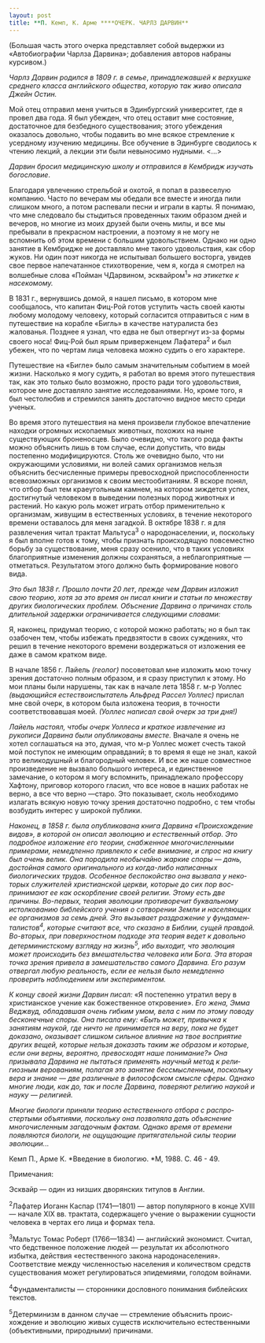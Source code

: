 ```yaml
---
layout: post
title: **П. Кемп, К. Арме ****ОЧЕРК. ЧАРЛЗ ДАРВИН**
---
```


(Большая часть этого очерка представляет собой выдержки из
«Автобиографии Чарлза Дарвина»; добавления авторов набраны
курсивом.)

*Чарлз Дарвин родился в 1809 г. в семье*, *принадлежавшей к верхушке
среднего класса английского общества*, *которую так живо описала
Джейн Остин.*

Мой отец отправил меня учиться в Эдинбургский университет, где я провел
два года. Я был убежден, что отец оставит мне состояние, достаточное
для безбедного существования; этого убеж­дения оказалось довольно,
чтобы подавить во мне всякое стремле­ние к усердному изучению
медицины. Все обучение в Эдинбурге сводилось к чтению лекций, а
лекции эти были невыносимо нудными. \<...\>

*Дарвин бросил медицинскую школу и отправился в Кембридж изучать
богословие*.

Благодаря увлечению стрельбой и охотой, я попал в развеселую компанию.
Часто по вечерам мы обедали все вместе и иногда пили слишком много, а
потом распевали песни и играли в карты. Я понимаю, что мне следовало бы
стыдиться проведенных таким образом дней и вечеров, но многие из моих
друзей были очень милы, и все мы пребывали в прекрасном настроении, а
поэтому я не могу не вспомнить об этом времени с большим удовольствием.
Однако ни одно занятие в Кембридже не доставляло мне такого
удовольствия, как сбор жуков. Ни один поэт никогда не
испытывал большего восторга, увидев свое первое напечатанное
стихотворение, чем я, когда я смотрел на волшебные слова «Пойман
ЧДарвином, эсквайром<sup>1</sup>» *на этикетке к насекомому.*

В 1831 г., вернувшись домой, я нашел письмо, в котором мне сообщалось,
что капитан Фиц-Рой готов уступить часть своей каюты любому молодому
человеку, который согласится отправить­ся с ним в путешествие на
корабле «Бигль» в качестве натуралиста без жалованья. Позднее я
узнал, что едва не был отвергнут из-за формы своего носа\! Фиц-Рой
был ярым приверженцем Лафатера<sup>2</sup> и был убежен, что по
чертам лица человека можно судить о его характере.

Путешествие на «Бигле» было самым значительным событием в моей жизни.
Насколько я могу судить, я работал во время этого путешествия так,
как это только было возможно, просто ради того удовольствия, которое
мне доставляло занятие исследованиями. Но, кроме того, я был честолюбив
и стремился занять достаточно видное место среди ученых.

Во время этого путешествия на меня произвели глубокое впе­чатление
находки огромных ископаемых животных, похожих на ныне существующих
броненосцев. Было очевидно, что такого рода факты можно объяснить лишь в
том случае, если допустить, что виды постепенно модифицируются. Столь же
очевидно было, что ни окружающими условиями, ни волей самих организмов
нельзя объяснить бесчисленные примеры превосходной приспособлен­ности
всевозможных организмов к своим местообитаниям. Я вско­ре понял, что
отбор был тем краеугольным камнем, на котором зиждется успех,
достигнутый человеком в выведении полезных пород животных и
растений. Но какую роль может играть отбор применительно к
организмам, живущим в естественных условиях, в течение
некоторого времени оставалось для меня загадкой. В октябре 1838
г. я для развлечения читал трактат Мальтуса<sup>3</sup> о
народонаселении, и, поскольку я был вполне готов к тому,
чтобы признать происходящую повсеместно борьбу за существование, меня
сразу осенило, что в таких условиях благоприятные измене­ния должны
сохраняться, а неблагоприятные — отметаться. Резуль­татом этого
должно быть формирование нового вида.

*Это был 1838 г. Прошло почти 20 лет*, *прежде чем Дарвин изложил свою
теорию*, *хотя за это время он писал книги и статьи по множеству
других биологических проблем. Объснение Дарвина о причинах столь
длительной задержки ограничивается следующими словами:*

Я, наконец, придумал теорию, с которой можно работать; но я был так
озабочен тем, чтобы избежать предвзятости в своих сужде­ниях, что
решил в течение некоторого времени воздержаться от изложения ее даже в
самом кратком виде.

В начале 1856 г. Лайель *(геолог)* посоветовал мне изложить мою точку
зрения достаточно полным образом, и я сразу приступил к этому. Но мои
планы были нарушены, так как в начале лета 1858 г. м-р Уоллес
*(выдающийся естествоиспытатель Альфред Рассел Уол­лес)*
прислал мне свой очерк, в котором была изложена теория, в
точности соответствовавшая моей. *(Уоллес написал свой очерк за
три дня\!)*

*Лайель настоял, чтобы очерк Уоллеса и краткое извлечение из рукописи
Дарвина были опубликованы вместе.* Вначале я очень не хотел
соглашаться на это, думая, что м-р Уоллес может счесть такой
мой поступок не имеющим оправданий; в то время я еще не знал, какой
это великодушный и благородный человек. И все же наше совместное
произведение не вызвало большого интереса, и единст­венное
замечание, о котором я могу вспомнить, принадлежало профессору
Хафтону, приговор которого гласил, что все новое в наших работах не
верно, а все что верно —старо. Это показывает, сколь необходимо
излагать всякую новую точку зрения достаточно подробно, с тем чтобы
возбудить интерес у широкой публики.

*Наконец, в 1858 г. была опубликована книга Дарвина «Происхож­дение
видов», в которой он описал эволюцию и естественный отбор. Это
подробное изложение его теории, снабженное многочисленны­ми
примерами, немедленно привлекло к себе внимание, и спрос на
книгу был очень велик. Она породила необычайно жаркие споры* —
*дань, достойная самого оригинального из когда-либо написанных
биологических трудов. Особенное беспокойство она вызвала у
неко­торых служителей христианской церкви, которые до сих пор
вос­принимают ее как оскорбление своей религии. Этому есть две
причины. Во-первых, теория эволюции противоречит буквальному
истолкованию библейского учения о сотворении Земли и населяющих ее
организмов за семь дней. Это вызывает раздражение у
фундамен­талистов<sup>*4*</sup>, которые считают все,
что сказано в Библии, сущей правдой. Во-вторых, при поверхностном
подходе эта теория ведет к довольно детерминистскому взгляду на
жизнь<sup>*5*</sup>, ибо выходит, что эволюция может происходить без
вмешательства человека или Бога. Эта вторая точка зрения привела в
замешательство самого Дарви­на. Его разум отвергал любую
реальность, если ее нельзя было немедленно проверить
наблюдением или экспериментом.*

*К концу своей жизни Дарвин писал:* «Я постепенно утратил веру в
христианское учение как божественное откровение». *Его жена,
Эмма Веджвуд, обладавшая очень гибким умом, вела с ним по этому
поводу бесконечные споры. Она писала ему:* *«Быть может, привычка к
занятиям наукой, где ничто не принимается на веру, пока не будет
доказано, оказывает слишком сильное влияние на твое восприятие
других вещей, которые нельзя доказать таким же образом и кото­рые,
если они верны, вероятно, превосходят наше понимание?» Она призывала
Дарвина не пытаться применять научный метод к рели­гиозным верованиям,
полагая это занятие бессмысленным, поскольку вера и знание* — *две
различные в философском смысле сферы. Однако многие люди, как до,
так и после Дарвина, поверяют религию наукой и науку* — *религией.*

*Многие биологи приняли теорию естественного отбора с распро­стертыми
объятиями, поскольку она позволяла дать объяснение многочисленным
загадочным фактам. Однако время от времени появляются биологи, не
ощущающие притягательной силы теории эволюции...*

Кемп П., Арме К. *Введение в биологию. *М, 1988. С. 46 - 49.

Примечания:

Эсквайр — один из низших дворянских титулов в Англии.

<sup>2</sup>Лафатер Иоганн Каспар (1741—1801) — автор популярного в
конце XVIII — начале XIX вв. трактата, содержащего учение о
выра­жении сущности человека в чертах его лица и формах тела.

<sup>3</sup>Мальтус Томас Роберт (1766—1834) — английский экономист.
Считал, что бедственное положение людей — результат их абсолют­ного
избытка, действия «естественного закона народонаселения». Соответствие
между численностью населения и количеством средств существования может
регулироваться эпидемиями, голо­дом войнами.

<sup>4</sup>Фундаменталисты — сторонники дословного понимания
биб­лейских текстов.

<sup>5</sup>Детерминизм в данном случае — стремление объяснить
проис­хождение и эволюцию живых существ исключительно
естественны­ми (объективными, природными) причинами.

